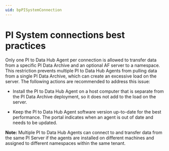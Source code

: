 ```yaml
---
uid: bpPISystemConnection
---
```


# PI System connections best practices

Only one PI to Data Hub Agent per connection is allowed to transfer data from a specific PI Data Archive and an optional AF server to a namespace. This restriction prevents multiple PI to Data Hub Agents from pulling data from a single PI Data Archive, which can create an excessive load on the server. The following actions are recommended to address this issue:

- Install the PI to Data Hub Agent on a host computer that is separate from the PI Data Archive deployment, so it does not add to the load on the server.

- Keep the PI to Data Hub Agent software version up-to-date for the best performance. The portal indicates when an agent is out of date and needs to be updated. 

**Note:** Multiple PI to Data Hub Agents can connect to and transfer data from the same PI Server if the agents are installed on different machines and assigned to different namespaces within the same tenant.
